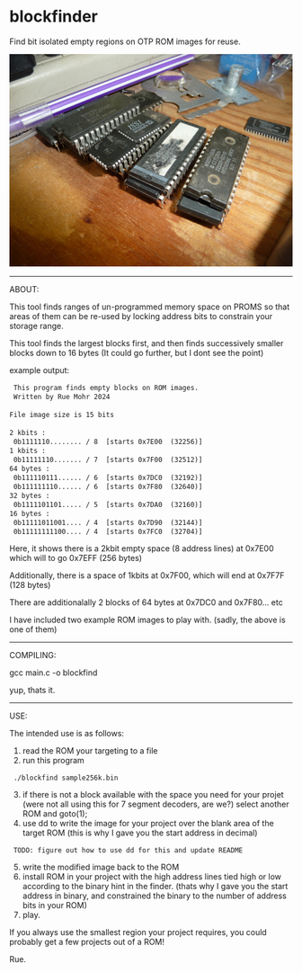 # blockfinder
Find bit isolated empty regions on OTP ROM images for reuse.

![eyecandy](p1330159.jpg)

---------------------------

ABOUT:


This tool finds ranges of un-programmed memory space on PROMS so that areas of them can be re-used by locking address bits to constrain your storage range.

This tool finds the largest blocks first, and then finds successively smaller blocks down to 16 bytes (It could go further, but I dont see the point)

example output:

~~~~~~~~~
 This program finds empty blocks on ROM images. 
 Written by Rue Mohr 2024 

File image size is 15 bits

2 kbits :
 0b1111110........ / 8  [starts 0x7E00  (32256)]
1 kbits :
 0b11111110....... / 7  [starts 0x7F00  (32512)]
64 bytes :
 0b111110111...... / 6  [starts 0x7DC0  (32192)]
 0b111111110...... / 6  [starts 0x7F80  (32640)]
32 bytes :
 0b1111101101..... / 5  [starts 0x7DA0  (32160)]
16 bytes :
 0b11111011001.... / 4  [starts 0x7D90  (32144)]
 0b11111111100.... / 4  [starts 0x7FC0  (32704)]
~~~~~~~~~

Here, it shows there is a 2kbit empty space (8 address lines) at 0x7E00 which will to go 0x7EFF (256 bytes)

Additionally, there is a space of 1kbits at 0x7F00, which will end at 0x7F7F (128 bytes)

There are additionalally 2 blocks of 64 bytes at 0x7DC0 and 0x7F80... etc

I have included two example ROM images to play with. (sadly, the above is one of them)


--------------------------------------

COMPILING:

gcc main.c -o blockfind


yup, thats it.


----------------------------------------

USE:

The intended use is as follows:

1) read the ROM your targeting to a file
2) run this program
~~~~~~
 ./blockfind sample256k.bin
~~~~~~
3) if there is not a block available with the space you need for your projet (were not all using this for 7 segment decoders, are we?) select another ROM and goto(1);
4) use dd to write the image for your project over the blank area of the target ROM (this is why I gave you the start address in decimal)
~~~~~~
 TODO: figure out how to use dd for this and update README
~~~~~~
5) write the modified image back to the ROM
6) install ROM in your project with the high address lines tied high or low according to the binary hint in the finder. (thats why I gave you the start address in binary, and constrained the binary to the number of address bits in your ROM)
7) play.

If you always use the smallest region your project requires, you could probably get a few projects out of a ROM!


Rue.






































